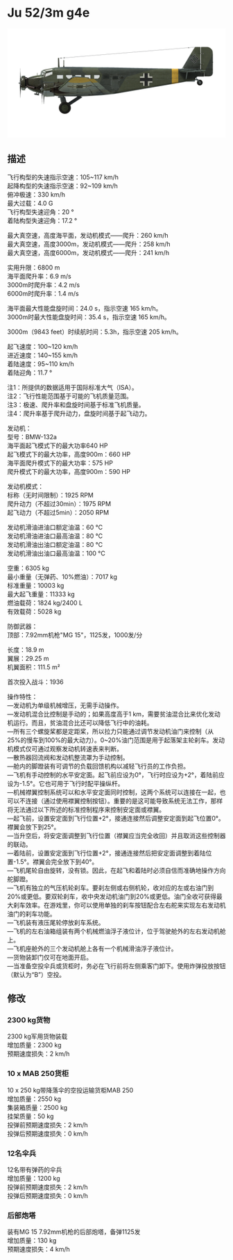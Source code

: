 # Ju 52/3m g4e  
  
![ju523mg4e](../images/ju523mg4e.png)  
  
## 描述  
  
飞行构型的失速指示空速：105~117 km/h  
起降构型的失速指示空速：92~109 km/h  
俯冲极速：330 km/h  
最大过载：4.0 G  
飞行构型失速迎角：20 °  
着陆构型失速迎角：17.2 °  
  
最大真空速，高度海平面，发动机模式——爬升：260 km/h  
最大真空速，高度3000m，发动机模式——爬升：258 km/h  
最大真空速，高度6000m，发动机模式——爬升：241 km/h  
  
实用升限：6800 m  
海平面爬升率：6.9 m/s  
3000m时爬升率：4.2 m/s  
6000m时爬升率：1.4 m/s  
  
海平面最大性能盘旋时间：24.0 s，指示空速 165 km/h。  
3000m时最大性能盘旋时间：35.4 s，指示空速 165 km/h。  
  
3000m（9843 feet）时续航时间：5.3h，指示空速 205 km/h。  
  
起飞速度：100~120 km/h  
进近速度：140~155 km/h  
着陆速度：95~110 km/h  
着陆迎角：11.7 °  
  
注1：所提供的数据适用于国际标准大气（ISA）。  
注2：飞行性能范围基于可能的飞机质量范围。  
注3：极速、爬升率和盘旋时间基于标准飞机质量。  
注4：爬升率基于爬升动力，盘旋时间基于起飞动力。  
  
发动机：  
型号：BMW-132a  
海平面起飞模式下的最大功率640 HP  
起飞模式下的最大功率，高度900m：660 HP  
海平面爬升模式下的最大功率：575 HP  
爬升模式下的最大功率，高度900m：590 HP  
  
发动机模式：  
标称（无时间限制）：1925 RPM  
爬升动力（不超过30min）：1975 RPM  
起飞动力（不超过5min）：2050 RPM  
  
发动机滑油进油口额定油温：60 °C  
发动机滑油进油口最高油温：80 °C  
发动机滑油出油口额定油温：80 °C  
发动机滑油出油口最高油温：100 °C  
  
空重：6305 kg  
最小重量（无弹药、10%燃油）：7017 kg  
标准重量：10003 kg  
最大起飞重量：11333 kg  
燃油载荷：1824 kg/2400 L  
有效载荷：5028 kg  
  
防御武器：  
顶部：7.92mm机枪"MG 15"，1125发，1000发/分  
  
长度：18.9 m  
翼展：29.25 m  
机翼面积：111.5 m²  
  
首次投入战斗：1936  
  
操作特性：  
—发动机为单级机械增压，无需手动操作。  
—发动机混合比控制是手动的；如果高度高于1 km，需要贫油混合比来优化发动机运行。而且，贫油混合比还可以降低飞行中的油耗。  
—所有三个螺旋桨都是定距桨，所以拉力只能通过调节发动机油门来控制（从25%的慢车到100%的最大动力）。0~20%油门范围是用于起落架主轮刹车。发动机模式仅可通过观察发动机转速表来判断。  
—散热器回流阀和发动机整流罩为手动控制。  
—舱内的脚蹬装有可调节的负载回馈机构以减轻飞行员的工作负担。  
—飞机有手动控制的水平安定面。起飞前应设为0°，飞行时应设为+2°，着陆前应设为-1.5°。它也可用于飞行时配平操纵杆。  
—机械襟翼控制系统可以和水平安定面同时控制，这两个系统可以连接在一起，也可以不连接（通过使用襟翼控制按钮）。重要的是这可能导致系统无法工作，那样将无法通过以下所述的标准控制程序来控制安定面或襟翼。  
—起飞前，设置安定面到飞行位置+2°，接通连接然后调整安定面到起飞位置0°。襟翼会放下到25°。  
—当升空后，将安定面调整到飞行位置（襟翼应当完全收回）并且取消这些控制器的联动。  
—着陆前，设置安定面到飞行位置+2°，接通连接然后把安定面调整到着陆位置-1.5°。襟翼会完全放下到40°。  
—飞机尾轮自由旋转，没有锁。因此，在起飞和着陆时必须自信而准确地操作方向舵脚蹬。  
—飞机有独立的气压机轮刹车。要刹左侧或右侧机轮，收对应的左或右油门到20%或更低。要双轮刹车，收中央发动机油门到20%或更低。油门全收可获得最大刹车效率。在游戏里，你可以使用单独的刹车按钮配合左右舵来实现左右发动机油门的刹车功能。  
—飞机装有液压尾轮停放刹车系统。  
—飞机的左右油箱组装有两个机械燃油浮子液位计，位于驾驶舱外的左右发动机舱上。  
—飞机座舱外的三个发动机舱上各有一个机械滑油浮子液位计。  
—货物装卸门仅可在地面开启。  
—当准备空投伞兵或货柜时，务必在飞行前将左侧乘客门卸下。使用炸弹投放按钮（默认为“B”）空投。  
  
## 修改  
  
  
### 2300 kg货物  
  
2300 kg军用货物装载  
增加质量：2300 kg  
预期速度损失：2 km/h  
  
  
### 10 x MAB 250货柜  
  
10 x 250 kg带降落伞的空投运输货柜MAB 250  
增加质量：2550 kg  
集装箱质量：2500 kg  
挂架质量：50 kg  
投弹前预期速度损失：2 km/h  
投弹后预期速度损失：0 km/h  
  
### 12名伞兵  
  
12名带有弹药的伞兵  
增加质量：1200 kg  
投弹前预期速度损失：2 km/h  
投弹后预期速度损失：0 km/h  
  
### 后部炮塔  
  
装有MG 15 7.92mm机枪的后部炮塔，备弹1125发  
增加质量：130 kg  
预期速度损失：4 km/h  